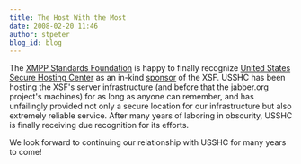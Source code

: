 ```yaml
---
title: The Host With the Most
date: 2008-02-20 11:46
author: stpeter
blog_id: blog
---
```


The [XMPP Standards Foundation](https://xmpp.org/) is happy to finally recognize [United States Secure Hosting Center](http://usshc.com) as an in-kind [sponsor](https://xmpp.org/xsf/sponsors/usshc.shtml) of the XSF. USSHC has been hosting the XSF's server infrastructure (and before that the jabber.org project's machines) for as long as anyone can remember, and has unfailingly provided not only a secure location for our infrastructure but also extremely reliable service. After many years of laboring in obscurity, USSHC is finally receiving due recognition for its efforts.

We look forward to continuing our relationship with USSHC for many years to come!
